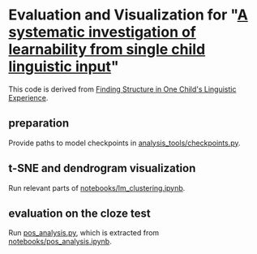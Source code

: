 # Evaluation and Visualization for "[A systematic investigation of learnability from single child linguistic input](https://cims.nyu.edu/~brenden/papers/QinEtAl2024CogSci.pdf)"

This code is derived from [Finding Structure in One Child's Linguistic Experience](https://cims.nyu.edu/~brenden/papers/WangEtAl2023CognitiveScience.pdf).

## preparation
Provide paths to model checkpoints in [analysis_tools/checkpoints.py](analysis_tools/checkpoints.py).

## t-SNE and dendrogram visualization
Run relevant parts of [notebooks/lm_clustering.ipynb](notebooks/lm_clustering.ipynb).

## evaluation on the cloze test
Run [pos_analysis.py](pos_analysis.py), which is extracted from [notebooks/pos_analysis.ipynb](notebooks/pos_analysis.ipynb).
